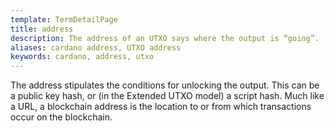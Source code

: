 ```yaml
---
template: TermDetailPage
title: address
description: The address of an UTXO says where the output is “going”.
aliases: cardano address, UTXO address
keywords: cardano, address, utxo
---
```


The address stipulates the conditions for unlocking the output. This can be a public key hash, or (in the Extended UTXO model) a script hash. 	Much like a URL, a blockchain address is the location to or from which transactions occur on the blockchain. 